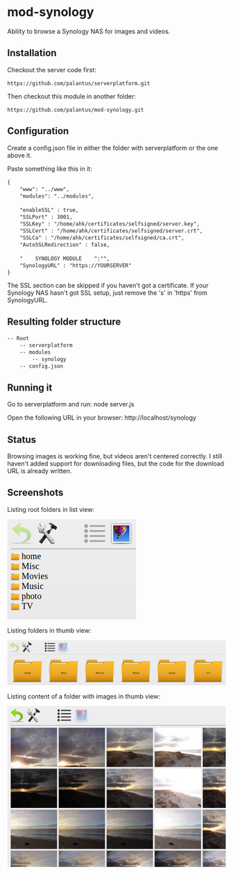mod-synology
============

Ability to browse a Synology NAS for images and videos.

## Installation ##

Checkout the server code first:

	https://github.com/palantus/serverplatform.git

Then checkout this module in another folder:

	https://github.com/palantus/mod-synology.git


## Configuration ##
Create a config.json file in either the folder with serverplatform or the one above it.

Paste something like this in it:

	{
		"www": "../www",
		"modules": "../modules",

		"enableSSL" : true,
		"SSLPort" : 3001,
		"SSLKey" : "/home/ahk/certificates/selfsigned/server.key",
		"SSLCert" : "/home/ahk/certificates/selfsigned/server.crt",
		"SSLCa" : "/home/ahk/certificates/selfsigned/ca.crt",
		"AutoSSLRedirection" : false,

		"    SYNOLOGY MODULE    ":"",
		"SynologyURL" : "https://YOURSERVER"
	}

The SSL section can be skipped if you haven't got a certificate. If your Synology NAS hasn't got SSL setup, just remove the 's' in 'https' from SynologyURL.

## Resulting folder structure ##
	-- Root
		-- serverplatform
		-- modules
			-- synology
		-- config.json

## Running it ##
Go to serverplatform and run:
	node server.js

Open the following URL in your browser:
	http://localhost/synology

## Status ##
Browsing images is working fine, but videos aren't centered correctly. I still haven't added support for downloading files, but the code for the download URL is already written.

## Screenshots ##
Listing root folders in list view:

![](https://github.com/palantus/mod-synology/blob/master/www/screens/folderlist.png)

Listing folders in thumb view:

![](https://github.com/palantus/mod-synology/blob/master/www/screens/folderlist_thumb.png)

Listing content of a folder with images in thumb view:

![](https://github.com/palantus/mod-synology/blob/master/www/screens/imagelist_thumb.png)